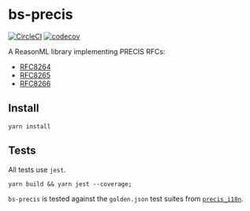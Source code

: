 # bs-precis

[![CircleCI](https://circleci.com/gh/NineFX/bs-precis.svg?style=shield)](https://circleci.com/gh/NineFX/bs-precis)
[![codecov](https://codecov.io/gh/NineFX/bs-precis/branch/master/graph/badge.svg)](https://codecov.io/gh/NineFX/bs-precis)

A ReasonML library implementing PRECIS RFCs:

* [RFC8264](https://tools.ietf.org/html/rfc8264)
* [RFC8265](https://tools.ietf.org/html/rfc8265)
* [RFC8266](https://tools.ietf.org/html/rfc8265)

## Install

```
yarn install
```

## Tests

All tests use `jest`. 

```
yarn build && yarn jest --coverage;
```

`bs-precis` is tested against the `golden.json` test suites from [`precis_i18n`](https://github.com/byllyfish/precis_i18n).
